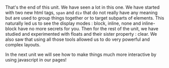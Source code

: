 That's the end of this unit. We have seen a lot in this one. We have started with two new html tags, `span` and `div` that do not really have any meaning but are used to group things together or to target subparts of elements. This naturally led us to see the display modes : block, inline, none and inline-block have no more secrets for you. Then for the rest of the unit, we have studied and experimented with floats and their sister property : clear. We also saw that using all those tools allowed us to do very powerful and complex layouts.

In the next unit we will see how to make things much more interactive by using javascript in our pages!